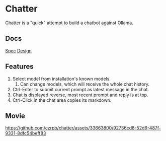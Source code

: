 # Chatter

Chatter is a "quick" attempt to build a chatbot against Ollama.

## Docs

[Spec](specification.md)
[Design](design.md)

## Features

1. Select model from installation's known models.
   1. Can change models, which will receive the whole chat history.
1. Ctrl-Enter to submit current prompt as latest message in the chat.
1. Chat is displayed reverse, most recent prompt and reply is at top.
1. Ctrl-Click in the chat area copies its markdown.

## Movie

https://github.com/czrpb/chatter/assets/33663800/92736cd8-52d6-487f-9331-8dfc54beff83

